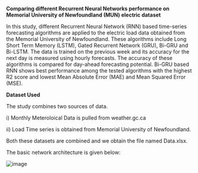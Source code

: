 **Comparing different Recurrent Neural Networks performance on Memorial University of Newfoundland (MUN) electric dataset** 

In this study, different Recurrent Neural Network (RNN) based time-series forecasting algorithms are applied to the electric load data obtained from the Memorial University of Newfoundland. These algorithms include Long Short Term Memory (LSTM), Gated Recurrent Network (GRU), Bi-GRU and Bi-LSTM. The data is trained on the previous week and its accuracy for the next day is measured using hourly forecasts. The accuracy of these algorithms is compared for day-ahead forecasting potential. Bi-GRU based RNN shows best performance among the tested algorithms with the highest R2 score and lowest Mean Absolute Error (MAE) and Mean Squared Error (MSE). 

**Dataset Used**

The study combines two sources of data. 

i) Monthly Meteroloical Data is pulled from weather.gc.ca 

ii) Load Time series is obtained from Memorial University of Newfoundland.

Both these datasets are combined and we obtain the file named Data.xlsx.

The basic network architecture is given below: 

![image](https://github.com/user-attachments/assets/253044cb-77d0-453f-9338-b1b53255618b)
